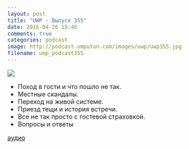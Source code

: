 ```yaml
---
layout: post
title: "UWP - Выпуск 355"
date: 2015-04-26 15:45
comments: true
categories: podcast
image: http://podcast.umputun.com/images/uwp/uwp355.jpg
filename: ump_podcast355
---
```

![](https://podcast.umputun.com/images/uwp/uwp355.jpg)

- Поход в гости и что пошло не так.
- Местные скандалы.
- Переход на живой системе.
- Приезд тещи и история встречи.
- Все не так просто с гостевой страховкой.
- Вопросы и ответы

[аудио](https://podcast.umputun.com/media/ump_podcast355.mp3)
<audio src="https://podcast.umputun.com/media/ump_podcast355.mp3" preload="none"></audio>
